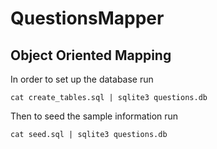 QuestionsMapper
===============

Object Oriented Mapping
------------------------

In order to set up the database run 

    cat create_tables.sql | sqlite3 questions.db

Then to seed the sample information run

    cat seed.sql | sqlite3 questions.db